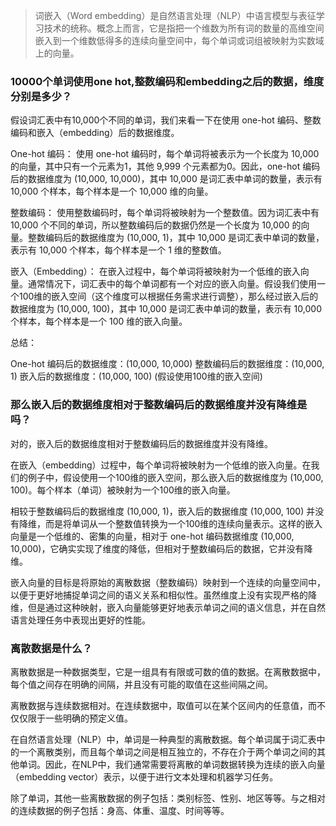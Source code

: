 > 词嵌入（Word embedding）是自然语言处理（NLP）中语言模型与表征学习技术的统称。概念上而言，它是指把一个维数为所有词的数量的高维空间嵌入到一个维数低得多的连续向量空间中，每个单词或词组被映射为实数域上的向量。


### 10000个单词使用one hot,整数编码和embedding之后的数据，维度分别是多少？

假设词汇表中有10,000个不同的单词，我们来看一下在使用 one-hot 编码、整数编码和嵌入（embedding）后的数据维度。

One-hot 编码：
使用 one-hot 编码时，每个单词将被表示为一个长度为 10,000 的向量，其中只有一个元素为1，其他 9,999 个元素都为0。因此，one-hot 编码后的数据维度为 (10,000, 10,000)，其中 10,000 是词汇表中单词的数量，表示有 10,000 个样本，每个样本是一个 10,000 维的向量。

整数编码：
使用整数编码时，每个单词将被映射为一个整数值。因为词汇表中有 10,000 个不同的单词，所以整数编码后的数据仍然是一个长度为 10,000 的向量。整数编码后的数据维度为 (10,000, 1)，其中 10,000 是词汇表中单词的数量，表示有 10,000 个样本，每个样本是一个 1 维的整数值。

嵌入（Embedding）：
在嵌入过程中，每个单词将被映射为一个低维的嵌入向量。通常情况下，词汇表中的每个单词都有一个对应的嵌入向量。假设我们使用一个100维的嵌入空间（这个维度可以根据任务需求进行调整），那么经过嵌入后的数据维度为 (10,000, 100)，其中 10,000 是词汇表中单词的数量，表示有 10,000 个样本，每个样本是一个 100 维的嵌入向量。

总结：

One-hot 编码后的数据维度：(10,000, 10,000)
整数编码后的数据维度：(10,000, 1)
嵌入后的数据维度：(10,000, 100) (假设使用100维的嵌入空间)

### 那么嵌入后的数据维度相对于整数编码后的数据维度并没有降维是吗？

对的，嵌入后的数据维度相对于整数编码后的数据维度并没有降维。

在嵌入（embedding）过程中，每个单词将被映射为一个低维的嵌入向量。在我们的例子中，假设使用一个100维的嵌入空间，那么嵌入后的数据维度为 (10,000, 100)。每个样本（单词）被映射为一个100维的嵌入向量。

相较于整数编码后的数据维度 (10,000, 1)，嵌入后的数据维度 (10,000, 100) 并没有降维，而是将单词从一个整数值转换为一个100维的连续向量表示。这样的嵌入向量是一个低维的、密集的向量，相对于 one-hot 编码数据维度 (10,000, 10,000)，它确实实现了维度的降低，但相对于整数编码后的数据，它并没有降维。

嵌入向量的目标是将原始的离散数据（整数编码）映射到一个连续的向量空间中，以便于更好地捕捉单词之间的语义关系和相似性。虽然维度上没有实现严格的降维，但是通过这种映射，嵌入向量能够更好地表示单词之间的语义信息，并在自然语言处理任务中表现出更好的性能。

### 离散数据是什么？

离散数据是一种数据类型，它是一组具有有限或可数的值的数据。在离散数据中，每个值之间存在明确的间隔，并且没有可能的取值在这些间隔之间。

离散数据与连续数据相对。在连续数据中，取值可以在某个区间内的任意值，而不仅仅限于一些明确的预定义值。

在自然语言处理（NLP）中，单词是一种典型的离散数据。每个单词属于词汇表中的一个离散类别，而且每个单词之间是相互独立的，不存在介于两个单词之间的其他单词。因此，在NLP中，我们通常需要将离散的单词数据转换为连续的嵌入向量（embedding vector）表示，以便于进行文本处理和机器学习任务。

除了单词，其他一些离散数据的例子包括：类别标签、性别、地区等等。与之相对的连续数据的例子包括：身高、体重、温度、时间等等。